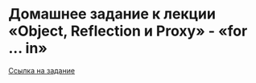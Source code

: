 # Домашнее задание к лекции «Object, Reflection и Proxy» - «for ... in»

[Ссылка на задание](https://github.com/netology-code/ajs-homeworks/tree/ajs8/advanced)
